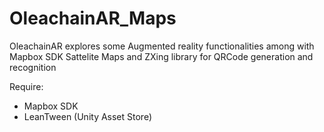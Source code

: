 # OleachainAR_Maps

 OleachainAR explores some Augmented reality functionalities among with Mapbox SDK Sattelite Maps and ZXing library for QRCode generation and recognition   

Require: 
- Mapbox SDK
- LeanTween (Unity Asset Store)
